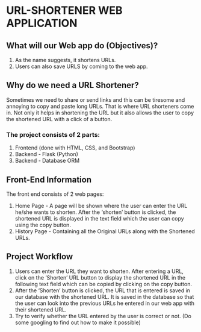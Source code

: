 # URL-SHORTENER WEB APPLICATION

## What will our Web app do (Objectives)?
1. As the name suggests, it shortens URLs.
2. Users can also save URLS by coming to the web app.

## Why do we need a URL Shortener?
Sometimes we need to share or send links and this can be tiresome and annoying to copy and paste long URLs. That is where URL shorteners come in. Not only it helps in shortening the URL but it also allows the user to copy the shortened URL with a click of a button.

### The project consists of 2 parts:
1. Frontend (done with HTML, CSS, and Bootstrap)
2. Backend - Flask (Python)
3. Backend - Database ORM

## Front-End Information
 The front end consists of 2 web pages:
1. Home Page - A page will be shown where the user can enter the URL he/she wants to shorten. After the ‘shorten’ button is clicked, the shortened URL is displayed in the text field which the user can copy using the copy button.
2. History Page - Containing all the Original URLs along with the Shortened URLs.

## Project Workflow
1. Users can enter the URL they want to shorten. After entering a URL, click on the ‘Shorten’ URL button to display the shortened URL in the following text field which can be copied by clicking on the copy button.
2. After the ‘Shorten’ button is clicked, the URL that is entered is saved in our database with the shortened URL. It is saved in the database so that the user can look into the previous URLs he entered in our web app with their shortened URL.
3. Try to verify whether the URL entered by the user is correct or not. (Do some googling to find out how to make it possible)
